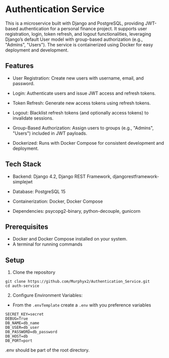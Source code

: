 # Authentication Service

This is a microservice built with Django and PostgreSQL, providing JWT-based authentication for a personal finance project. It supports user registration, login, token refresh, and logout functionalities, leveraging Django’s default User model with group-based authorization (e.g., "Admins", "Users"). The service is containerized using Docker for easy deployment and development.

## Features
- User Registration: Create new users with username, email, and password.

- Login: Authenticate users and issue JWT access and refresh tokens.

- Token Refresh: Generate new access tokens using refresh tokens.

- Logout: Blacklist refresh tokens (and optionally access tokens) to invalidate sessions.

- Group-Based Authorization: Assign users to groups (e.g., "Admins", "Users") included in JWT payloads.

- Dockerized: Runs with Docker Compose for consistent development and deployment.

## Tech Stack

- Backend: Django 4.2, Django REST Framework, djangorestframework-simplejwt

- Database: PostgreSQL 15

- Containerization: Docker, Docker Compose

- Dependencies: psycopg2-binary, python-decouple, gunicorn

## Prerequisites

- Docker and Docker Compose installed on your system.
- A terminal for running commands

## Setup
1. Clone the repository 
```
git clone https://github.com/Murphyx2/Authentication_Service.git
cd auth-service
```
2. Configure Environment Variables:
- From the `.envTemplate` create a `.env` with you preference variables
```
SECRET_KEY=secret
DEBUG=True
DB_NAME=db_name
DB_USER=db_user
DB_PASSWORD=db_password
DB_HOST=db
DB_PORT=port
```
.env should be part of the root directory. 
